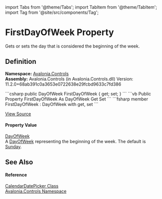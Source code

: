 import Tabs from '@theme/Tabs'; 
import TabItem from '@theme/TabItem'; 
import Tag from '@site/src/components/Tag'; 

# FirstDayOfWeek Property


Gets or sets the day that is considered the beginning of the week.



## Definition
**Namespace:** <a href="N_Avalonia_Controls">Avalonia.Controls</a>  
**Assembly:** Avalonia.Controls (in Avalonia.Controls.dll) Version: 11.2.0+68ab391c0a3653e0722638e29fcbd9633c7fd386

<Tabs groupId="api-code-preview">
<TabItem value="csharp" label="C#">
```csharp
public DayOfWeek FirstDayOfWeek { get; set; }
```
</TabItem>
<TabItem value="vb" label="VB">
```vb
Public Property FirstDayOfWeek As DayOfWeek
	Get
	Set
```
</TabItem>
<TabItem value="fsharp" label="F#">
```fsharp
member FirstDayOfWeek : DayOfWeek with get, set
```
</TabItem>
</Tabs>



<a href="https://github.com/AvaloniaUI/Avalonia/tree/master/srcAvalonia.Controls/CalendarDatePicker/CalendarDatePicker.Properties.cs#L163" title="View the source code">View Source</a>



#### Property Value
<a href="https://learn.microsoft.com/dotnet/api/system.dayofweek" target="_blank" rel="noopener noreferrer">DayOfWeek</a>  
A <a href="https://learn.microsoft.com/dotnet/api/system.dayofweek" target="_blank" rel="noopener noreferrer">DayOfWeek</a> representing the beginning of the week. The default is <a href="https://learn.microsoft.com/dotnet/api/system.dayofweek#system-dayofweek-sunday" target="_blank" rel="noopener noreferrer">Sunday</a>.

## See Also


#### Reference
<a href="T_Avalonia_Controls_CalendarDatePicker">CalendarDatePicker Class</a>  
<a href="N_Avalonia_Controls">Avalonia.Controls Namespace</a>  
